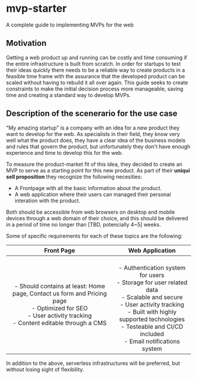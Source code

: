 # mvp-starter
A complete guide to implementing MVPs for the web

## Motivation
Getting a web product up and running can be costly and time consuming if the entire infrastructure is built from scratch. In order for startups to test their ideas quickly there needs to be a reliable way to create products in a feasible time frame with the assurance that the developed product can be scaled without having to rebuild it all over again. This guide seeks to create constraints to make the initial decision process more manageable, saving time and creating a standard way to develop MVPs.

## Description of the scenerario for the use case
"My amazing startup" is a company with an idea for a new product they want to develop for the web. As specialists in their field, they know very well what the product does, they have a clear idea of the business models and rules that govern the product, but unfortunately they don't have enough experience and time to develop this for the web.

To measure the product-market fit of this idea, they decided to create an MVP to serve as a starting point for this new product. As part of their <strong>uniqui sell proposition</strong> they recognize the following necesities:

- A Frontpage with all the basic information about the product.
- A web application where their users can managed their personal interation with the product.

Both should be accessible from web browsers on desktop and mobile devices through a web domain of their choice, and this should be delivered in a period of time no longer than [TBD, potencially 4~5] weeks.

Some of specific requirements for each of these topics are the following:

|Front Page|Web Application|
|:------------------------------------------------------------------------------------------------------------------------------------------:|:---------------------------------------------------------------------------------------------------------------------------------------------------------------------------------------------------------------:|
| - Should contains at least: Home page, Contact us form and Pricing  page  <br>- Optimized for SEO  <br>- User activity tracking  <br>- Content editable through a CMS  | <br>- Authentication system for users  <br>- Storage for user related data  <br>- Scalable and secure  <br>- User activity tracking  <br>- Built with highly supported technologies  <br>- Testeable and CI/CD included  <br>- Email notifications system |

In addition to the above, serverless infrastructures will be preferred, but without losing sight of flexibility. 
